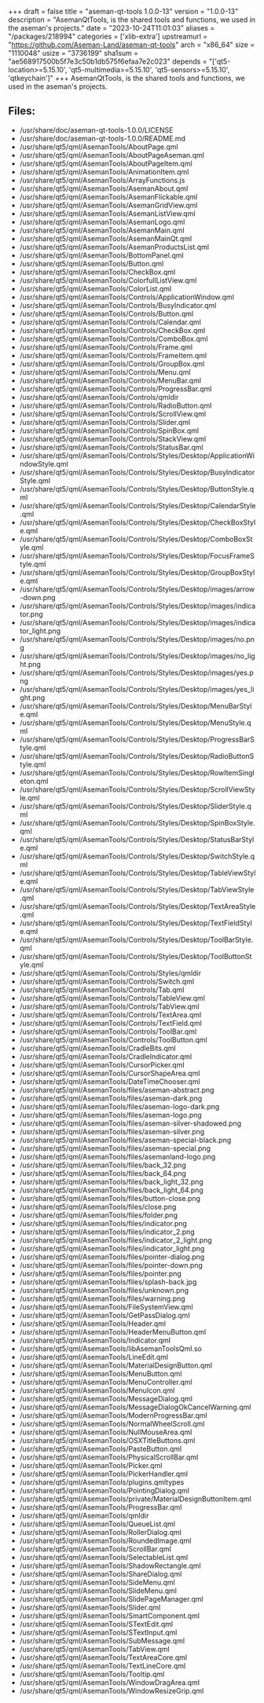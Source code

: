 +++
draft = false
title = "aseman-qt-tools 1.0.0-13"
version = "1.0.0-13"
description = "AsemanQtTools, is the shared tools and functions, we used in the aseman's projects."
date = "2023-10-24T11:01:03"
aliases = "/packages/218994"
categories = ['xlib-extra']
upstreamurl = "https://github.com/Aseman-Land/aseman-qt-tools"
arch = "x86_64"
size = "1110048"
usize = "3736199"
sha1sum = "ae568917500b5f7e3c50b1db575f6efaa7e2c023"
depends = "['qt5-location>=5.15.10', 'qt5-multimedia>=5.15.10', 'qt5-sensors>=5.15.10', 'qtkeychain']"
+++
AsemanQtTools, is the shared tools and functions, we used in the aseman's projects.

## Files: 
* /usr/share/doc/aseman-qt-tools-1.0.0/LICENSE
* /usr/share/doc/aseman-qt-tools-1.0.0/README.md
* /usr/share/qt5/qml/AsemanTools/AboutPage.qml
* /usr/share/qt5/qml/AsemanTools/AboutPageAseman.qml
* /usr/share/qt5/qml/AsemanTools/AboutPageItem.qml
* /usr/share/qt5/qml/AsemanTools/AnimationItem.qml
* /usr/share/qt5/qml/AsemanTools/ArrayFunctions.js
* /usr/share/qt5/qml/AsemanTools/AsemanAbout.qml
* /usr/share/qt5/qml/AsemanTools/AsemanFlickable.qml
* /usr/share/qt5/qml/AsemanTools/AsemanGridView.qml
* /usr/share/qt5/qml/AsemanTools/AsemanListView.qml
* /usr/share/qt5/qml/AsemanTools/AsemanLogo.qml
* /usr/share/qt5/qml/AsemanTools/AsemanMain.qml
* /usr/share/qt5/qml/AsemanTools/AsemanMainQt.qml
* /usr/share/qt5/qml/AsemanTools/AsemanProductsList.qml
* /usr/share/qt5/qml/AsemanTools/BottomPanel.qml
* /usr/share/qt5/qml/AsemanTools/Button.qml
* /usr/share/qt5/qml/AsemanTools/CheckBox.qml
* /usr/share/qt5/qml/AsemanTools/ColorfullListView.qml
* /usr/share/qt5/qml/AsemanTools/ColorList.qml
* /usr/share/qt5/qml/AsemanTools/Controls/ApplicationWindow.qml
* /usr/share/qt5/qml/AsemanTools/Controls/BusyIndicator.qml
* /usr/share/qt5/qml/AsemanTools/Controls/Button.qml
* /usr/share/qt5/qml/AsemanTools/Controls/Calendar.qml
* /usr/share/qt5/qml/AsemanTools/Controls/CheckBox.qml
* /usr/share/qt5/qml/AsemanTools/Controls/ComboBox.qml
* /usr/share/qt5/qml/AsemanTools/Controls/Frame.qml
* /usr/share/qt5/qml/AsemanTools/Controls/FrameItem.qml
* /usr/share/qt5/qml/AsemanTools/Controls/GroupBox.qml
* /usr/share/qt5/qml/AsemanTools/Controls/Menu.qml
* /usr/share/qt5/qml/AsemanTools/Controls/MenuBar.qml
* /usr/share/qt5/qml/AsemanTools/Controls/ProgressBar.qml
* /usr/share/qt5/qml/AsemanTools/Controls/qmldir
* /usr/share/qt5/qml/AsemanTools/Controls/RadioButton.qml
* /usr/share/qt5/qml/AsemanTools/Controls/ScrollView.qml
* /usr/share/qt5/qml/AsemanTools/Controls/Slider.qml
* /usr/share/qt5/qml/AsemanTools/Controls/SpinBox.qml
* /usr/share/qt5/qml/AsemanTools/Controls/StackView.qml
* /usr/share/qt5/qml/AsemanTools/Controls/StatusBar.qml
* /usr/share/qt5/qml/AsemanTools/Controls/Styles/Desktop/ApplicationWindowStyle.qml
* /usr/share/qt5/qml/AsemanTools/Controls/Styles/Desktop/BusyIndicatorStyle.qml
* /usr/share/qt5/qml/AsemanTools/Controls/Styles/Desktop/ButtonStyle.qml
* /usr/share/qt5/qml/AsemanTools/Controls/Styles/Desktop/CalendarStyle.qml
* /usr/share/qt5/qml/AsemanTools/Controls/Styles/Desktop/CheckBoxStyle.qml
* /usr/share/qt5/qml/AsemanTools/Controls/Styles/Desktop/ComboBoxStyle.qml
* /usr/share/qt5/qml/AsemanTools/Controls/Styles/Desktop/FocusFrameStyle.qml
* /usr/share/qt5/qml/AsemanTools/Controls/Styles/Desktop/GroupBoxStyle.qml
* /usr/share/qt5/qml/AsemanTools/Controls/Styles/Desktop/images/arrow-down.png
* /usr/share/qt5/qml/AsemanTools/Controls/Styles/Desktop/images/indicator.png
* /usr/share/qt5/qml/AsemanTools/Controls/Styles/Desktop/images/indicator_light.png
* /usr/share/qt5/qml/AsemanTools/Controls/Styles/Desktop/images/no.png
* /usr/share/qt5/qml/AsemanTools/Controls/Styles/Desktop/images/no_light.png
* /usr/share/qt5/qml/AsemanTools/Controls/Styles/Desktop/images/yes.png
* /usr/share/qt5/qml/AsemanTools/Controls/Styles/Desktop/images/yes_light.png
* /usr/share/qt5/qml/AsemanTools/Controls/Styles/Desktop/MenuBarStyle.qml
* /usr/share/qt5/qml/AsemanTools/Controls/Styles/Desktop/MenuStyle.qml
* /usr/share/qt5/qml/AsemanTools/Controls/Styles/Desktop/ProgressBarStyle.qml
* /usr/share/qt5/qml/AsemanTools/Controls/Styles/Desktop/RadioButtonStyle.qml
* /usr/share/qt5/qml/AsemanTools/Controls/Styles/Desktop/RowItemSingleton.qml
* /usr/share/qt5/qml/AsemanTools/Controls/Styles/Desktop/ScrollViewStyle.qml
* /usr/share/qt5/qml/AsemanTools/Controls/Styles/Desktop/SliderStyle.qml
* /usr/share/qt5/qml/AsemanTools/Controls/Styles/Desktop/SpinBoxStyle.qml
* /usr/share/qt5/qml/AsemanTools/Controls/Styles/Desktop/StatusBarStyle.qml
* /usr/share/qt5/qml/AsemanTools/Controls/Styles/Desktop/SwitchStyle.qml
* /usr/share/qt5/qml/AsemanTools/Controls/Styles/Desktop/TableViewStyle.qml
* /usr/share/qt5/qml/AsemanTools/Controls/Styles/Desktop/TabViewStyle.qml
* /usr/share/qt5/qml/AsemanTools/Controls/Styles/Desktop/TextAreaStyle.qml
* /usr/share/qt5/qml/AsemanTools/Controls/Styles/Desktop/TextFieldStyle.qml
* /usr/share/qt5/qml/AsemanTools/Controls/Styles/Desktop/ToolBarStyle.qml
* /usr/share/qt5/qml/AsemanTools/Controls/Styles/Desktop/ToolButtonStyle.qml
* /usr/share/qt5/qml/AsemanTools/Controls/Styles/qmldir
* /usr/share/qt5/qml/AsemanTools/Controls/Switch.qml
* /usr/share/qt5/qml/AsemanTools/Controls/Tab.qml
* /usr/share/qt5/qml/AsemanTools/Controls/TableView.qml
* /usr/share/qt5/qml/AsemanTools/Controls/TabView.qml
* /usr/share/qt5/qml/AsemanTools/Controls/TextArea.qml
* /usr/share/qt5/qml/AsemanTools/Controls/TextField.qml
* /usr/share/qt5/qml/AsemanTools/Controls/ToolBar.qml
* /usr/share/qt5/qml/AsemanTools/Controls/ToolButton.qml
* /usr/share/qt5/qml/AsemanTools/CradleBits.qml
* /usr/share/qt5/qml/AsemanTools/CradleIndicator.qml
* /usr/share/qt5/qml/AsemanTools/CursorPicker.qml
* /usr/share/qt5/qml/AsemanTools/CursorShapeArea.qml
* /usr/share/qt5/qml/AsemanTools/DateTimeChooser.qml
* /usr/share/qt5/qml/AsemanTools/files/aseman-abstract.png
* /usr/share/qt5/qml/AsemanTools/files/aseman-dark.png
* /usr/share/qt5/qml/AsemanTools/files/aseman-logo-dark.png
* /usr/share/qt5/qml/AsemanTools/files/aseman-logo.png
* /usr/share/qt5/qml/AsemanTools/files/aseman-silver-shadowed.png
* /usr/share/qt5/qml/AsemanTools/files/aseman-silver.png
* /usr/share/qt5/qml/AsemanTools/files/aseman-special-black.png
* /usr/share/qt5/qml/AsemanTools/files/aseman-special.png
* /usr/share/qt5/qml/AsemanTools/files/asemanland-logo.png
* /usr/share/qt5/qml/AsemanTools/files/back_32.png
* /usr/share/qt5/qml/AsemanTools/files/back_64.png
* /usr/share/qt5/qml/AsemanTools/files/back_light_32.png
* /usr/share/qt5/qml/AsemanTools/files/back_light_64.png
* /usr/share/qt5/qml/AsemanTools/files/button-close.png
* /usr/share/qt5/qml/AsemanTools/files/close.png
* /usr/share/qt5/qml/AsemanTools/files/folder.png
* /usr/share/qt5/qml/AsemanTools/files/indicator.png
* /usr/share/qt5/qml/AsemanTools/files/indicator_2.png
* /usr/share/qt5/qml/AsemanTools/files/indicator_2_light.png
* /usr/share/qt5/qml/AsemanTools/files/indicator_light.png
* /usr/share/qt5/qml/AsemanTools/files/pointer-dialog.png
* /usr/share/qt5/qml/AsemanTools/files/pointer-down.png
* /usr/share/qt5/qml/AsemanTools/files/pointer.png
* /usr/share/qt5/qml/AsemanTools/files/splash-back.jpg
* /usr/share/qt5/qml/AsemanTools/files/unknown.png
* /usr/share/qt5/qml/AsemanTools/files/warning.png
* /usr/share/qt5/qml/AsemanTools/FileSystemView.qml
* /usr/share/qt5/qml/AsemanTools/GetPassDialog.qml
* /usr/share/qt5/qml/AsemanTools/Header.qml
* /usr/share/qt5/qml/AsemanTools/HeaderMenuButton.qml
* /usr/share/qt5/qml/AsemanTools/Indicator.qml
* /usr/share/qt5/qml/AsemanTools/libAsemanToolsQml.so
* /usr/share/qt5/qml/AsemanTools/LineEdit.qml
* /usr/share/qt5/qml/AsemanTools/MaterialDesignButton.qml
* /usr/share/qt5/qml/AsemanTools/MenuButton.qml
* /usr/share/qt5/qml/AsemanTools/MenuController.qml
* /usr/share/qt5/qml/AsemanTools/MenuIcon.qml
* /usr/share/qt5/qml/AsemanTools/MessageDialog.qml
* /usr/share/qt5/qml/AsemanTools/MessageDialogOkCancelWarning.qml
* /usr/share/qt5/qml/AsemanTools/ModernProgressBar.qml
* /usr/share/qt5/qml/AsemanTools/NormalWheelScroll.qml
* /usr/share/qt5/qml/AsemanTools/NullMouseArea.qml
* /usr/share/qt5/qml/AsemanTools/OSXTitleButtons.qml
* /usr/share/qt5/qml/AsemanTools/PasteButton.qml
* /usr/share/qt5/qml/AsemanTools/PhysicalScrollBar.qml
* /usr/share/qt5/qml/AsemanTools/Picker.qml
* /usr/share/qt5/qml/AsemanTools/PickerHandler.qml
* /usr/share/qt5/qml/AsemanTools/plugins.qmltypes
* /usr/share/qt5/qml/AsemanTools/PointingDialog.qml
* /usr/share/qt5/qml/AsemanTools/private/MaterialDesignButtonItem.qml
* /usr/share/qt5/qml/AsemanTools/ProgressBar.qml
* /usr/share/qt5/qml/AsemanTools/qmldir
* /usr/share/qt5/qml/AsemanTools/QueueList.qml
* /usr/share/qt5/qml/AsemanTools/RollerDialog.qml
* /usr/share/qt5/qml/AsemanTools/RoundedImage.qml
* /usr/share/qt5/qml/AsemanTools/ScrollBar.qml
* /usr/share/qt5/qml/AsemanTools/SelectableList.qml
* /usr/share/qt5/qml/AsemanTools/ShadowRectangle.qml
* /usr/share/qt5/qml/AsemanTools/ShareDialog.qml
* /usr/share/qt5/qml/AsemanTools/SideMenu.qml
* /usr/share/qt5/qml/AsemanTools/SlideMenu.qml
* /usr/share/qt5/qml/AsemanTools/SlidePageManager.qml
* /usr/share/qt5/qml/AsemanTools/Slider.qml
* /usr/share/qt5/qml/AsemanTools/SmartComponent.qml
* /usr/share/qt5/qml/AsemanTools/STextEdit.qml
* /usr/share/qt5/qml/AsemanTools/STextInput.qml
* /usr/share/qt5/qml/AsemanTools/SubMessage.qml
* /usr/share/qt5/qml/AsemanTools/TabView.qml
* /usr/share/qt5/qml/AsemanTools/TextAreaCore.qml
* /usr/share/qt5/qml/AsemanTools/TextLineCore.qml
* /usr/share/qt5/qml/AsemanTools/Tooltip.qml
* /usr/share/qt5/qml/AsemanTools/WindowDragArea.qml
* /usr/share/qt5/qml/AsemanTools/WindowResizeGrip.qml
